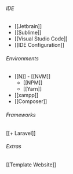 



###### IDE
- [[Jetbrain]]
- [[Sublime]]
- [[Visual Studio Code]]
- [[IDE  Configuration]]

###### Environments
- [[N]] - [[NVM]]
	- [[NPM]]
	- [[Yarn]]
- [[xampp]]
- [[Composer]]

###### Frameworks
[[+ Laravel]]

###### Extras
[[Template Website]]
